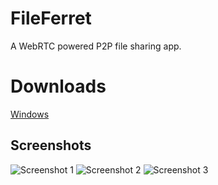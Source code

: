 # FileFerret

A WebRTC powered P2P file sharing app.

# Downloads

[Windows](https://mega.nz/#!AcM2EChC!PXAnCxU7QUo8pbtgeEPFUSKxytrIdjng8-UpN34y8ZU)

## Screenshots
![Screenshot 1](https://github.com/wski/FileFerret/blob/master/gh/Screen%20Shot%202018-09-11%20at%209.19.20%20PM.png?raw=true)
![Screenshot 2](https://github.com/wski/FileFerret/blob/master/gh/Screen%20Shot%202018-09-11%20at%209.19.13%20PM.png?raw=true)
![Screenshot 3](https://github.com/wski/FileFerret/blob/master/gh/Screen%20Shot%202018-09-11%20at%209.19.29%20PM.png?raw=true)

